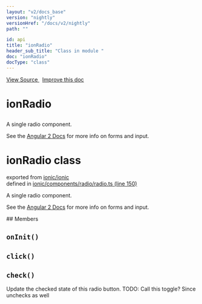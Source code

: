 ```yaml
---
layout: "v2/docs_base"
version: "nightly"
versionHref: "/docs/v2/nightly"
path: ""

id: api
title: "ionRadio"
header_sub_title: "Class in module "
doc: "ionRadio"
docType: "class"
---
```



<div class="improve-docs">
  <a href='http://github.com/driftyco/ionic2/tree/master/ionic/components/radio/radio.ts#L149'>
    View Source
  </a>
  &nbsp;
  <a href='http://github.com/driftyco/ionic2/edit/master/ionic/components/radio/radio.ts#L149'>
    Improve this doc
  </a>
</div>




<h1 class="api-title">

  ionRadio



</h1>





A single radio component.

See the [Angular 2 Docs](https://angular.io/docs/js/latest/api/forms/) for more info on forms and input.

<h1 class="class export">ionRadio <span class="type">class</span></h1>
<p class="module">exported from <a href='undefined'>ionic/ionic</a><br/>
defined in <a href="https://github.com/driftyco/ionic2/tree/master/ionic/components/radio/radio.ts#L150-L234">ionic/components/radio/radio.ts (line 150)</a>
</p>
<p><p>A single radio component.</p>
<p>See the <a href="https://angular.io/docs/js/latest/api/forms/">Angular 2 Docs</a> for more info on forms and input.</p>
</p>
## Members

<div id="onInit"></div>
<h2>
  <code>onInit()</code>

</h2>












<div id="click"></div>
<h2>
  <code>click()</code>

</h2>












<div id="check"></div>
<h2>
  <code>check()</code>

</h2>

Update the checked state of this radio button.
TODO: Call this toggle? Since unchecks as well












